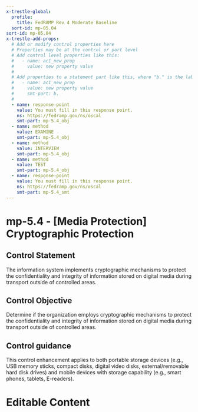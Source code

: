 ```yaml
---
x-trestle-global:
  profile:
    title: FedRAMP Rev 4 Moderate Baseline
  sort-id: mp-05.04
sort-id: mp-05.04
x-trestle-add-props:
  # Add or modify control properties here
  # Properties may be at the control or part level
  # Add control level properties like this:
  #   - name: ac1_new_prop
  #     value: new property value
  #
  # Add properties to a statement part like this, where "b." is the label of the target statement part
  #   - name: ac1_new_prop
  #     value: new property value
  #     smt-part: b.
  #
  - name: response-point
    value: You must fill in this response point.
    ns: https://fedramp.gov/ns/oscal
    smt-part: mp-5.4_obj
  - name: method
    value: EXAMINE
    smt-part: mp-5.4_obj
  - name: method
    value: INTERVIEW
    smt-part: mp-5.4_obj
  - name: method
    value: TEST
    smt-part: mp-5.4_obj
  - name: response-point
    value: You must fill in this response point.
    ns: https://fedramp.gov/ns/oscal
    smt-part: mp-5.4_smt
---
```


# mp-5.4 - \[Media Protection\] Cryptographic Protection

## Control Statement

The information system implements cryptographic mechanisms to protect the confidentiality and integrity of information stored on digital media during transport outside of controlled areas.

## Control Objective

Determine if the organization employs cryptographic mechanisms to protect the confidentiality and integrity of information stored on digital media during transport outside of controlled areas.

## Control guidance

This control enhancement applies to both portable storage devices (e.g., USB memory sticks, compact disks, digital video disks, external/removable hard disk drives) and mobile devices with storage capability (e.g., smart phones, tablets, E-readers).

# Editable Content

<!-- Make additions and edits below -->
<!-- The above represents the contents of the control as received by the profile, prior to additions. -->
<!-- If the profile makes additions to the control, they will appear below. -->
<!-- The above markdown may not be edited but you may edit the content below, and/or introduce new additions to be made by the profile. -->
<!-- If there is a yaml header at the top, parameter values may be edited. Use --set-parameters to incorporate the changes during assembly. -->
<!-- The content here will then replace what is in the profile for this control, after running profile-assemble. -->
<!-- The added parts in the profile for this control are below.  You may edit them and/or add new ones. -->
<!-- Each addition must have a heading either of the form ## Control my_addition_name -->
<!-- or ## Part a. (where the a. refers to one of the control statement labels.) -->
<!-- "## Control" parts are new parts added after the statement part. -->
<!-- "## Part" parts are new parts added into the top-level statement part with that label. -->
<!-- Subparts may be added with nested hash levels of the form ### My Subpart Name -->
<!-- underneath the parent ## Control or ## Part being added -->
<!-- See https://oscal-compass.github.io/compliance-trestle/tutorials/ssp_profile_catalog_authoring/ssp_profile_catalog_authoring for guidance. -->
